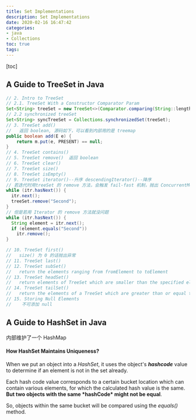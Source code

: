 ```yaml
---
title: Set Implementations
description: Set Implementations
date: 2020-02-16 16:47:42
categories:
- java
- Collections
toc: true
tags:
---
```


[toc]

## A Guide to TreeSet in Java

```java
// 2. Intro to TreeSet
// 2.1. TreeSet With a Constructor Comparator Param
Set<String> treeSet = new TreeSet<>(Comparator.comparing(String::length));
// 2.2 synchronized treeSet
Set<String> syncTreeSet = Collections.synchronizedSet(treeSet);
// 3. TreeSet add()
//   返回 boolean, 源码如下，可以看到内部用的是 treemap
public boolean add(E e) {
    return m.put(e, PRESENT) == null;
}
// 4. TreeSet contains()
// 5. TreeSet remove()  返回 boolean
// 6. TreeSet clear()
// 7. TreeSet size()
// 8. TreeSet isEmpty()
// 9. TreeSet iterator()--升序 descendingIterator()--降序
// 若迭代时用treeSet 的 remove 方法，会触发 fail-fast 机制，抛出 ConcurrentModificationException 异常
while (itr.hasNext()) {
  itr.next();
  treeSet.remove("Second");
}
// 但是若用 Iterator 的 remove 方法就没问题
while (itr.hasNext()) {
  String element = itr.next();
  if (element.equals("Second"))
    itr.remove();
}

// 10. TreeSet first()
//   size() 为 0 的话抛出异常
// 11. TreeSet last()
// 12. TreeSet subSet()
//   return the elements ranging from fromElement to toElement
// 13. TreeSet headSet()
//   return elements of TreeSet which are smaller than the specified element:
// 14. TreeSet tailSet()
//   return the elements of a TreeSet which are greater than or equal to the specified element
// 15. Storing Null Elements
//    不可添加 null

```



## A Guide to HashSet in Java

内部维护了一个 HashMap

#### How HashSet Maintains Uniqueness?

When we put an object into a *HashSet*, it uses the object's ***hashcode*** value to determine if an element is not in the set already.

Each hash code value corresponds to a certain bucket location which can contain various elements, for which the calculated hash value is the same. **But two objects with the same \*hashCode\* might not be equal**.

So, objects within the same bucket will be compared using the *equals()* method.
